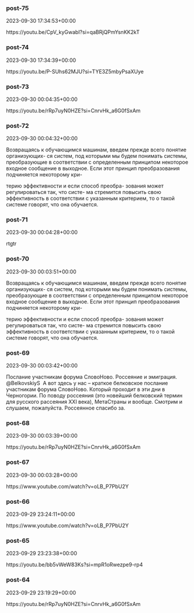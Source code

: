 
### post-75

2023-09-30 17:34:53+00:00

https://youtu\.be/CpV\_kyGwabI?si\=qaBRjQPmYsnKK2kT



### post-74

2023-09-30 17:34:39+00:00

https://youtu\.be/P\-SUhs62MJU?si\=TYE3Z5mbyPsaXUye



### post-73

2023-09-30 00:04:35+00:00

https://youtu\.be/rRp7uyN0HZE?si\=CnrvHk\_a6G0fSxAm



### post-72

2023-09-30 00:04:32+00:00

Возвращаясь к обучающимся машинам, введем прежде всего понятие организующих\- ся систем, под которыми мы будем понимать системы, преобразующие в соответствии с определенным принципом некоторое входное сообщение в выходное\. Если этот принцип
преобразования подчиняется некоторому кри\-

 терию эффективности и если способ преобра\- зования может регулироваться так, что систе\- ма стремится повысить свою эффективность в соответствии с указанным критерием, то о такой системе говорят, что она обучается\.



### post-71

2023-09-30 00:04:28+00:00

rtgtr



### post-70

2023-09-30 00:03:51+00:00

Возвращаясь к обучающимся машинам, введем прежде всего понятие организующих\- ся систем, под которыми мы будем понимать системы, преобразующие в соответствии с определенным принципом некоторое входное сообщение в выходное\. Если этот принцип
преобразования подчиняется некоторому кри\-

 терию эффективности и если способ преобра\- зования может регулироваться так, что систе\- ма стремится повысить свою эффективность в соответствии с указанным критерием, то о такой системе говорят, что она обучается\.



### post-69

2023-09-30 00:03:42+00:00

Послание участникам форума СловоНово\. Россеяние и эмиграция\. @BelkovskiyS ​
А вот здесь у нас – краткое белковское послание участникам форума СловоНово\. Который проходит в эти дни в Черногории\. По поводу россеяния \(это новейший белковский термин для русского рассеяния XXI века\), МетаСтраны и вообще\. Смотрим и слушаем, пожалуйста\. Россеянное спасибо за\.



### post-68

2023-09-30 00:03:39+00:00

https://youtu\.be/rRp7uyN0HZE?si\=CnrvHk\_a6G0fSxAm



### post-67

2023-09-30 00:03:28+00:00

https://www\.youtube\.com/watch?v\=oLB\_P7PbU2Y



### post-66

2023-09-29 23:24:11+00:00

https://www\.youtube\.com/watch?v\=oLB\_P7PbU2Y



### post-65

2023-09-29 23:23:38+00:00

https://youtu\.be/bb5vWeW83Ks?si\=mpR1oRwezpe9\-rp4



### post-64

2023-09-29 23:19:29+00:00

https://youtu\.be/rRp7uyN0HZE?si\=CnrvHk\_a6G0fSxAm



